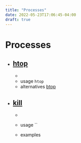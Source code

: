 ```yaml
---
title: "Processes"
date: 2022-05-23T17:06:45-04:00
draft: true
---
```


# Processes

- ## [htop](http://manpages.ubuntu.com/manpages/jammy/en/man1/htop.1.html)

  -
  - usage `htop`
  - alternatives
    [btop](http://manpages.ubuntu.com/manpages/jammy/en/man1/btop.1.html)

- ## [kill](http://manpages.ubuntu.com/manpages/jammy/en/man1/kill.1.html)

  -
  - usage ``
  - examples

    ```bash

    ```
